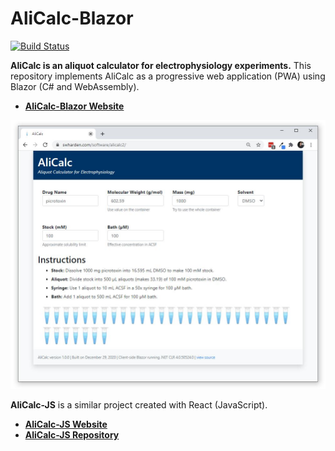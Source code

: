 # AliCalc-Blazor

[![Build Status](https://dev.azure.com/swharden/swharden/_apis/build/status/swharden.AliCalc-Blazor?branchName=main)](https://dev.azure.com/swharden/swharden/_build/latest?definitionId=14&branchName=main)

**AliCalc is an aliquot calculator for electrophysiology experiments.** This repository implements AliCalc as a progressive web application (PWA) using Blazor (C# and WebAssembly).

* [**AliCalc-Blazor Website**](https://swharden.com/software/alicalc2)

[![](dev/screenshot.jpg)](https://swharden.com/software/alicalc2)

**AliCalc-JS** is a similar project created with React (JavaScript).
 * [**AliCalc-JS Website**](https://swharden.com/software/alicalc)
 * [**AliCalc-JS Repository**](https://github.com/swharden/AliCalc)